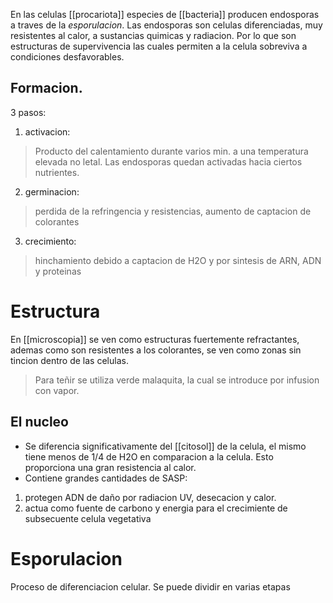 En las celulas [[procariota]] especies de [[bacteria]] producen endosporas a traves de la *esporulacion*. 
Las endosporas son celulas diferenciadas, muy resistentes al calor, a sustancias quimicas y radiacion. Por lo que son estructuras de supervivencia las cuales permiten a la celula sobreviva a condiciones desfavorables.

## Formacion.
3 pasos:
1. activacion:
>Producto del calentamiento durante varios min. a una temperatura elevada no letal. Las endosporas quedan activadas hacia ciertos nutrientes.
2. germinacion: 
>perdida de la refringencia y resistencias, aumento de captacion de colorantes 
3. crecimiento:
>hinchamiento debido a captacion de H2O y por sintesis de ARN, ADN y proteinas

# Estructura
En [[microscopia]] se ven como estructuras fuertemente refractantes, ademas como son resistentes a los colorantes, se ven como zonas sin tincion dentro de las celulas.
 >Para teñir se utiliza verde malaquita, la cual se introduce por infusion con vapor.
 
## El nucleo 
 - Se diferencia significativamente del [[citosol]] de la celula, el mismo tiene menos de 1/4 de H2O en comparacion a la celula. Esto proporciona una gran resistencia al calor.
- Contiene grandes cantidades de SASP:
 1. protegen ADN de daño por radiacion UV, desecacion y calor.
 2. actua como fuente de carbono y energia para el crecimiente de subsecuente celula vegetativa

# Esporulacion
Proceso de diferenciacion celular. Se puede dividir en varias etapas 
